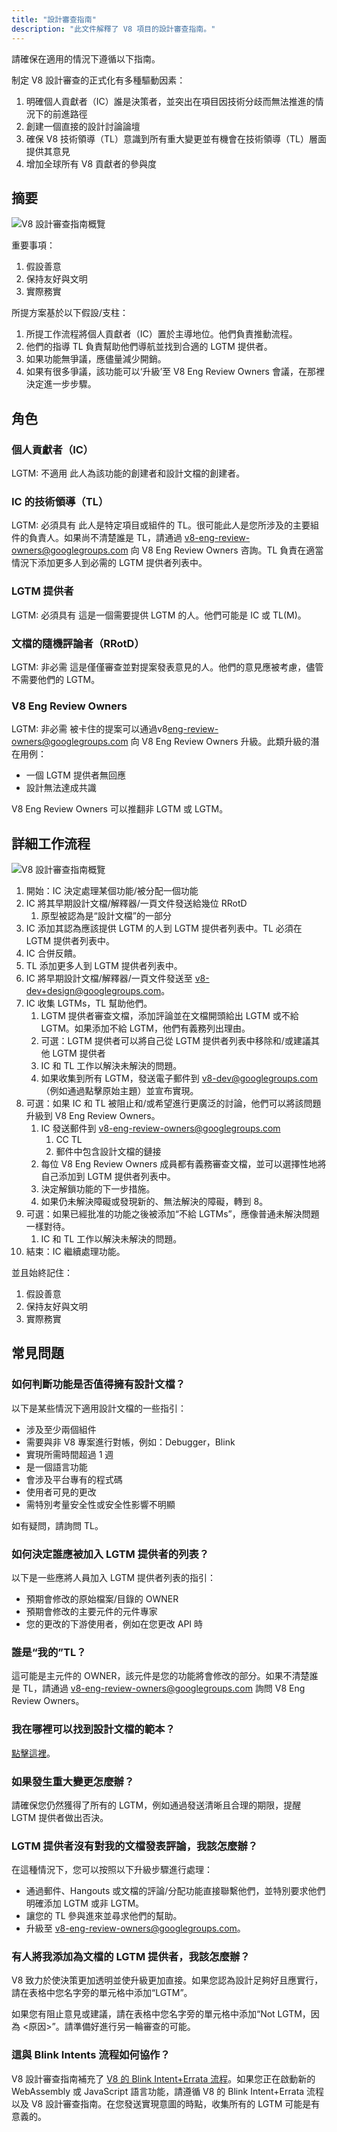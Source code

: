 ```yaml
---
title: "設計審查指南"
description: "此文件解釋了 V8 項目的設計審查指南。"
---
```

請確保在適用的情況下遵循以下指南。

制定 V8 設計審查的正式化有多種驅動因素：

1. 明確個人貢獻者（IC）誰是決策者，並突出在項目因技術分歧而無法推進的情況下的前進路徑
1. 創建一個直接的設計討論論壇
1. 確保 V8 技術領導（TL）意識到所有重大變更並有機會在技術領導（TL）層面提供其意見
1. 增加全球所有 V8 貢獻者的參與度

## 摘要

![V8 設計審查指南概覽](/_img/docs/design-review-guidelines/design-review-guidelines.svg)

重要事項：

1. 假設善意
1. 保持友好與文明
1. 實際務實

所提方案基於以下假設/支柱：

1. 所提工作流程將個人貢獻者（IC）置於主導地位。他們負責推動流程。
1. 他們的指導 TL 負責幫助他們導航並找到合適的 LGTM 提供者。
1. 如果功能無爭議，應儘量減少開銷。
1. 如果有很多爭議，該功能可以&lsquo;升級&rsquo;至 V8 Eng Review Owners 會議，在那裡決定進一步步驟。

## 角色

### 個人貢獻者（IC）

LGTM: 不適用
此人為該功能的創建者和設計文檔的創建者。

### IC 的技術領導（TL）

LGTM: 必須具有
此人是特定項目或組件的 TL。很可能此人是您所涉及的主要組件的負責人。如果尚不清楚誰是 TL，請通過 [v8-eng-review-owners@googlegroups.com](mailto:v8-eng-review-owners@googlegroups.com) 向 V8 Eng Review Owners 咨詢。TL 負責在適當情況下添加更多人到必需的 LGTM 提供者列表中。

### LGTM 提供者

LGTM: 必須具有
這是一個需要提供 LGTM 的人。他們可能是 IC 或 TL(M)。

### 文檔的隨機評論者（RRotD）

LGTM: 非必需
這是僅僅審查並對提案發表意見的人。他們的意見應被考慮，儘管不需要他們的 LGTM。

### V8 Eng Review Owners

LGTM: 非必需
被卡住的提案可以通過v8[eng-review-owners@googlegroups.com](mailto:eng-review-owners@googlegroups.com) 向 V8 Eng Review Owners 升級。此類升級的潛在用例：

- 一個 LGTM 提供者無回應
- 設計無法達成共識

V8 Eng Review Owners 可以推翻非 LGTM 或 LGTM。

## 詳細工作流程

![V8 設計審查指南概覽](/_img/docs/design-review-guidelines/design-review-guidelines.svg)

1. 開始：IC 決定處理某個功能/被分配一個功能
1. IC 將其早期設計文檔/解釋器/一頁文件發送給幾位 RRotD
    1. 原型被認為是“設計文檔”的一部分
1. IC 添加其認為應該提供 LGTM 的人到 LGTM 提供者列表中。TL 必須在 LGTM 提供者列表中。
1. IC 合併反饋。
1. TL 添加更多人到 LGTM 提供者列表中。
1. IC 將早期設計文檔/解釋器/一頁文件發送至 [v8-dev+design@googlegroups.com](mailto:v8-dev+design@googlegroups.com)。
1. IC 收集 LGTMs，TL 幫助他們。
    1. LGTM 提供者審查文檔，添加評論並在文檔開頭給出 LGTM 或不給 LGTM。如果添加不給 LGTM，他們有義務列出理由。
    1. 可選：LGTM 提供者可以將自己從 LGTM 提供者列表中移除和/或建議其他 LGTM 提供者
    1. IC 和 TL 工作以解決未解決的問題。
    1. 如果收集到所有 LGTM，發送電子郵件到 [v8-dev@googlegroups.com](mailto:v8-dev@googlegroups.com) （例如通過點擊原始主題）並宣布實現。
1. 可選：如果 IC 和 TL 被阻止和/或希望進行更廣泛的討論，他們可以將該問題升級到 V8 Eng Review Owners。
    1. IC 發送郵件到 [v8-eng-review-owners@googlegroups.com](mailto:v8-eng-review-owners@googlegroups.com)
        1. CC TL
        1. 郵件中包含設計文檔的鏈接
    1. 每位 V8 Eng Review Owners 成員都有義務審查文檔，並可以選擇性地將自己添加到 LGTM 提供者列表中。
    1. 決定解鎖功能的下一步措施。
    1. 如果仍未解決障礙或發現新的、無法解決的障礙，轉到 8。
1. 可選：如果已經批准的功能之後被添加“不給 LGTMs”，應像普通未解決問題一樣對待。
    1. IC 和 TL 工作以解決未解決的問題。
1. 結束：IC 繼續處理功能。

並且始終記住：

1. 假設善意
1. 保持友好與文明
1. 實際務實

## 常見問題

### 如何判斷功能是否值得擁有設計文檔？

以下是某些情況下適用設計文檔的一些指引：

- 涉及至少兩個組件
- 需要與非 V8 專案進行對帳，例如：Debugger，Blink
- 實現所需時間超過 1 週
- 是一個語言功能
- 會涉及平台專有的程式碼
- 使用者可見的更改
- 需特別考量安全性或安全性影響不明顯

如有疑問，請詢問 TL。

### 如何決定誰應被加入 LGTM 提供者的列表？

以下是一些應將人員加入 LGTM 提供者列表的指引：

- 預期會修改的原始檔案/目錄的 OWNER
- 預期會修改的主要元件的元件專家
- 您的更改的下游使用者，例如在您更改 API 時

### 誰是“我的”TL？

這可能是主元件的 OWNER，該元件是您的功能將會修改的部分。如果不清楚誰是 TL，請通過 [v8-eng-review-owners@googlegroups.com](mailto:v8-eng-review-owners@googlegroups.com) 詢問 V8 Eng Review Owners。

### 我在哪裡可以找到設計文檔的範本？

[點擊這裡](https://docs.google.com/document/d/1CWNKvxOYXGMHepW31hPwaFz9mOqffaXnuGqhMqcyFYo/template/preview)。

### 如果發生重大變更怎麼辦？

請確保您仍然獲得了所有的 LGTM，例如通過發送清晰且合理的期限，提醒 LGTM 提供者做出否決。

### LGTM 提供者沒有對我的文檔發表評論，我該怎麼辦？

在這種情況下，您可以按照以下升級步驟進行處理：

- 通過郵件、Hangouts 或文檔的評論/分配功能直接聯繫他們，並特別要求他們明確添加 LGTM 或非 LGTM。
- 讓您的 TL 參與進來並尋求他們的幫助。
- 升級至 [v8-eng-review-owners@googlegroups.com](mailto:v8-eng-review-owners@googlegroups.com)。

### 有人將我添加為文檔的 LGTM 提供者，我該怎麼辦？

V8 致力於使決策更加透明並使升級更加直接。如果您認為設計足夠好且應實行，請在表格中您名字旁的單元格中添加“LGTM”。

如果您有阻止意見或建議，請在表格中您名字旁的單元格中添加“Not LGTM，因為 \<原因>”。請準備好進行另一輪審查的可能。

### 這與 Blink Intents 流程如何協作？

V8 設計審查指南補充了 [V8 的 Blink Intent+Errata 流程](/docs/feature-launch-process)。如果您正在啟動新的 WebAssembly 或 JavaScript 語言功能，請遵循 V8 的 Blink Intent+Errata 流程以及 V8 設計審查指南。在您發送實現意圖的時點，收集所有的 LGTM 可能是有意義的。

